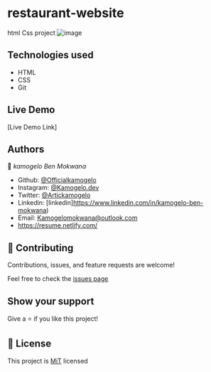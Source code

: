 # restaurant-website
html Css project
![image]()

## Technologies used

- HTML
- CSS
- Git

## Live Demo

[Live Demo Link]

## Authors

👤 *kamogelo Ben Mokwana*

-   Github: [@Officialkamogelo](https://github.com/Officialkamogelo)
-   Instagram: [@Kamogelo.dev](htpps://instagram.com/Kamogelo.dev)
-   Twitter: [@Artickamogelo](https://twitter.com/KamogeloMahlangu)
-   Linkedin: [linkedin]https://www.linkedin.com/in/kamogelo-ben-mokwana)
-   Email:   <Kamogelomokwana@outlook.com>
-   <https://resume.netlify.com/>

## 🤝 Contributing

Contributions, issues, and feature requests are welcome!

Feel free to check the [issues page]()

## Show your support

Give a ⭐ if you like this project!

## 📝 License

This project is [MiT](https://opensource.org/licenses/MIT) licensed
